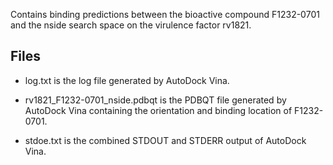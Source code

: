 Contains binding predictions between the bioactive compound F1232-0701 and the nside search space on the virulence factor rv1821.

## Files

- log.txt is the log file generated by AutoDock Vina.

- rv1821_F1232-0701_nside.pdbqt is the PDBQT file generated by AutoDock Vina containing the orientation and binding location of F1232-0701.

- stdoe.txt is the combined STDOUT and STDERR output of AutoDock Vina.

